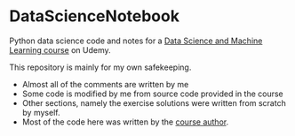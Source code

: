 # DataScienceNotebook

Python data science code and notes for a [Data Science and Machine Learning course](https://www.udemy.com/course/data-science-and-machine-learning-with-python-hands-on/) on Udemy.

This repository is mainly for my own safekeeping.

- Almost all of the comments are written by me
- Some code is modified by me from source code provided in the course
- Other sections, namely the exercise solutions were written from scratch by myself.
- Most of the code here was written by the [course author](https://www.udemy.com/user/frank-kane-2/).

